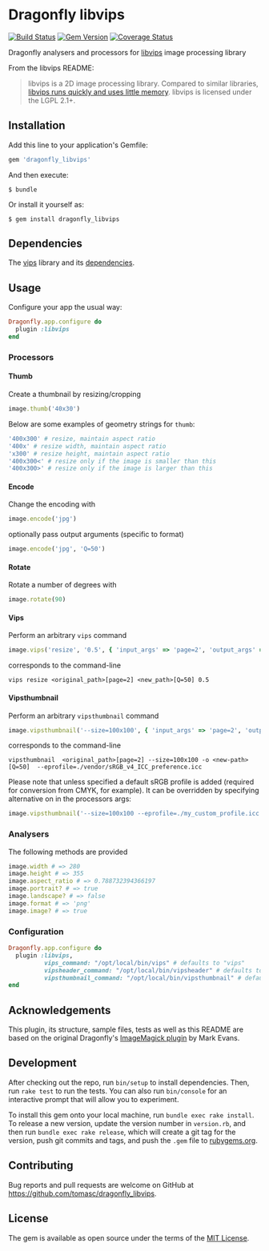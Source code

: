 # Dragonfly libvips

[![Build Status](https://travis-ci.org/tomasc/dragonfly_libvips.svg)](https://travis-ci.org/tomasc/dragonfly_libvips) [![Gem Version](https://badge.fury.io/rb/dragonfly_libvips.svg)](http://badge.fury.io/rb/dragonfly_libvips) [![Coverage Status](https://img.shields.io/coveralls/tomasc/dragonfly_libvips.svg)](https://coveralls.io/r/tomasc/dragonfly_libvips)

Dragonfly analysers and processors for [libvips](https://github.com/jcupitt/libvips) image processing library

From the libvips README:

> libvips is a 2D image processing library. Compared to similar libraries, [libvips runs quickly and uses little memory](http://www.vips.ecs.soton.ac.uk/index.php?title=Speed_and_Memory_Use). libvips is licensed under the LGPL 2.1+.

## Installation

Add this line to your application's Gemfile:

```ruby
gem 'dragonfly_libvips'
```

And then execute:

```
$ bundle
```

Or install it yourself as:

```
$ gem install dragonfly_libvips
```

## Dependencies

The [vips](http://www.vips.ecs.soton.ac.uk/index.php?title=Supported) library and its [dependencies](https://github.com/jcupitt/libvips#dependencies).

## Usage

Configure your app the usual way:

```ruby
Dragonfly.app.configure do
  plugin :libvips
end
```

### Processors

#### Thumb

Create a thumbnail by resizing/cropping

```ruby
image.thumb('40x30')
```

Below are some examples of geometry strings for `thumb`:

```ruby
'400x300' # resize, maintain aspect ratio
'400x' # resize width, maintain aspect ratio
'x300' # resize height, maintain aspect ratio
'400x300<' # resize only if the image is smaller than this
'400x300>' # resize only if the image is larger than this
```

#### Encode

Change the encoding with

```ruby
image.encode('jpg')
```

optionally pass output arguments (specific to format)

```ruby
image.encode('jpg', 'Q=50')
```

#### Rotate

Rotate a number of degrees with

```ruby
image.rotate(90)
```

#### Vips

Perform an arbitrary `vips` command

```ruby
image.vips('resize', '0.5', { 'input_args' => 'page=2', 'output_args' => 'Q=50', 'format' => 'jpg' })
```

corresponds to the command-line

```
vips resize <original_path>[page=2] <new_path>[Q=50] 0.5
```

#### Vipsthumbnail

Perform an arbitrary `vipsthumbnail` command

```ruby
image.vipsthumbnail('--size=100x100', { 'input_args' => 'page=2', 'output_args' => 'Q=50', 'format' => 'jpg' })
```

corresponds to the command-line

```
vipsthumbnail  <original_path>[page=2] --size=100x100 -o <new-path>[Q=50]  --eprofile=./vendor/sRGB_v4_ICC_preference.icc
```

Please note that unless specified a default sRGB profile is added (required for conversion from CMYK, for example). It can be overridden by specifying alternative on in the processors args:

```ruby
image.vipsthumbnail('--size=100x100 --eprofile=./my_custom_profile.icc')
```


### Analysers

The following methods are provided

```ruby
image.width # => 280
image.height # => 355
image.aspect_ratio # => 0.788732394366197
image.portrait? # => true
image.landscape? # => false
image.format # => 'png'
image.image? # => true
```

### Configuration

```ruby
Dragonfly.app.configure do
  plugin :libvips,
          vips_command: "/opt/local/bin/vips" # defaults to "vips"
          vipsheader_command: "/opt/local/bin/vipsheader" # defaults to "vipsheader"
          vipsthumbnail_command: "/opt/local/bin/vipsthumbnail" # defaults to "vipsthumbnail"
end
```

## Acknowledgements

This plugin, its structure, sample files, tests as well as this README are based on the original Dragonfly's [ImageMagick plugin](http://markevans.github.io/dragonfly/imagemagick) by Mark Evans.

## Development

After checking out the repo, run `bin/setup` to install dependencies. Then, run `rake test` to run the tests. You can also run `bin/console` for an interactive prompt that will allow you to experiment.

To install this gem onto your local machine, run `bundle exec rake install`. To release a new version, update the version number in `version.rb`, and then run `bundle exec rake release`, which will create a git tag for the version, push git commits and tags, and push the `.gem` file to [rubygems.org](https://rubygems.org).

## Contributing

Bug reports and pull requests are welcome on GitHub at <https://github.com/tomasc/dragonfly_libvips>.

## License

The gem is available as open source under the terms of the [MIT License](http://opensource.org/licenses/MIT).
